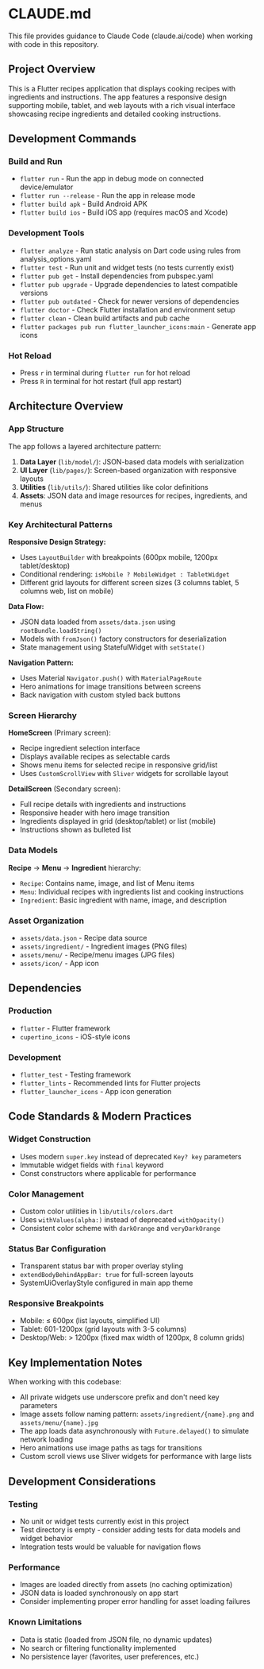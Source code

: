 # CLAUDE.md

This file provides guidance to Claude Code (claude.ai/code) when working with code in this repository.

## Project Overview

This is a Flutter recipes application that displays cooking recipes with ingredients and instructions. The app features a responsive design supporting mobile, tablet, and web layouts with a rich visual interface showcasing recipe ingredients and detailed cooking instructions.

## Development Commands

### Build and Run
- `flutter run` - Run the app in debug mode on connected device/emulator
- `flutter run --release` - Run the app in release mode
- `flutter build apk` - Build Android APK
- `flutter build ios` - Build iOS app (requires macOS and Xcode)

### Development Tools
- `flutter analyze` - Run static analysis on Dart code using rules from analysis_options.yaml
- `flutter test` - Run unit and widget tests (no tests currently exist)
- `flutter pub get` - Install dependencies from pubspec.yaml
- `flutter pub upgrade` - Upgrade dependencies to latest compatible versions
- `flutter pub outdated` - Check for newer versions of dependencies
- `flutter doctor` - Check Flutter installation and environment setup
- `flutter clean` - Clean build artifacts and pub cache
- `flutter packages pub run flutter_launcher_icons:main` - Generate app icons

### Hot Reload
- Press `r` in terminal during `flutter run` for hot reload
- Press `R` in terminal for hot restart (full app restart)

## Architecture Overview

### App Structure
The app follows a layered architecture pattern:

1. **Data Layer** (`lib/model/`): JSON-based data models with serialization
2. **UI Layer** (`lib/pages/`): Screen-based organization with responsive layouts  
3. **Utilities** (`lib/utils/`): Shared utilities like color definitions
4. **Assets**: JSON data and image resources for recipes, ingredients, and menus

### Key Architectural Patterns

**Responsive Design Strategy:**
- Uses `LayoutBuilder` with breakpoints (600px mobile, 1200px tablet/desktop)
- Conditional rendering: `isMobile ? MobileWidget : TabletWidget`
- Different grid layouts for different screen sizes (3 columns tablet, 5 columns web, list on mobile)

**Data Flow:**
- JSON data loaded from `assets/data.json` using `rootBundle.loadString()`
- Models with `fromJson()` factory constructors for deserialization
- State management using StatefulWidget with `setState()`

**Navigation Pattern:**
- Uses Material `Navigator.push()` with `MaterialPageRoute`
- Hero animations for image transitions between screens
- Back navigation with custom styled back buttons

### Screen Hierarchy

**HomeScreen** (Primary screen):
- Recipe ingredient selection interface
- Displays available recipes as selectable cards
- Shows menu items for selected recipe in responsive grid/list
- Uses `CustomScrollView` with `Sliver` widgets for scrollable layout

**DetailScreen** (Secondary screen):
- Full recipe details with ingredients and instructions
- Responsive header with hero image transition
- Ingredients displayed in grid (desktop/tablet) or list (mobile)
- Instructions shown as bulleted list

### Data Models

**Recipe** → **Menu** → **Ingredient** hierarchy:
- `Recipe`: Contains name, image, and list of Menu items
- `Menu`: Individual recipes with ingredients list and cooking instructions
- `Ingredient`: Basic ingredient with name, image, and description

### Asset Organization
- `assets/data.json` - Recipe data source
- `assets/ingredient/` - Ingredient images (PNG files)
- `assets/menu/` - Recipe/menu images (JPG files)
- `assets/icon/` - App icon

## Dependencies

### Production
- `flutter` - Flutter framework
- `cupertino_icons` - iOS-style icons

### Development
- `flutter_test` - Testing framework
- `flutter_lints` - Recommended lints for Flutter projects
- `flutter_launcher_icons` - App icon generation

## Code Standards & Modern Practices

### Widget Construction
- Uses modern `super.key` instead of deprecated `Key? key` parameters
- Immutable widget fields with `final` keyword
- Const constructors where applicable for performance

### Color Management
- Custom color utilities in `lib/utils/colors.dart`
- Uses `withValues(alpha:)` instead of deprecated `withOpacity()`
- Consistent color scheme with `darkOrange` and `veryDarkOrange`

### Status Bar Configuration
- Transparent status bar with proper overlay styling
- `extendBodyBehindAppBar: true` for full-screen layouts
- SystemUiOverlayStyle configured in main app theme

### Responsive Breakpoints
- Mobile: ≤ 600px (list layouts, simplified UI)
- Tablet: 601-1200px (grid layouts with 3-5 columns)  
- Desktop/Web: > 1200px (fixed max width of 1200px, 8 column grids)

## Key Implementation Notes

When working with this codebase:
- All private widgets use underscore prefix and don't need key parameters
- Image assets follow naming pattern: `assets/ingredient/{name}.png` and `assets/menu/{name}.jpg`
- The app loads data asynchronously with `Future.delayed()` to simulate network loading
- Hero animations use image paths as tags for transitions
- Custom scroll views use Sliver widgets for performance with large lists

## Development Considerations

### Testing
- No unit or widget tests currently exist in this project
- Test directory is empty - consider adding tests for data models and widget behavior
- Integration tests would be valuable for navigation flows

### Performance
- Images are loaded directly from assets (no caching optimization)
- JSON data is loaded synchronously on app start
- Consider implementing proper error handling for asset loading failures

### Known Limitations
- Data is static (loaded from JSON file, no dynamic updates)
- No search or filtering functionality implemented
- No persistence layer (favorites, user preferences, etc.)